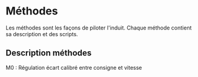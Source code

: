 # Méthodes 

Les méthodes sont les façons de piloter l'induit. Chaque méthode contient sa description et des scripts. 

## Description méthodes 


M0 : Régulation écart calibré entre consigne et vitesse
